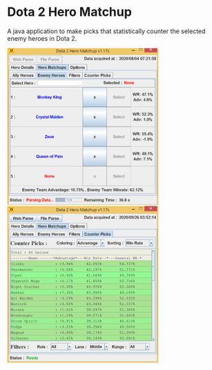# Dota 2 Hero Matchup
A java application to make picks that statistically counter the selected enemy heroes in Dota 2.

<img src="images/img_01.png" width="350"> <img src="images/img_02.png" width="350">
